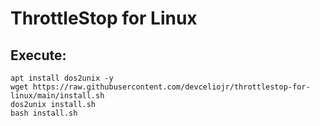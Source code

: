 # ThrottleStop for Linux

## Execute:
```
apt install dos2unix -y
wget https://raw.githubusercontent.com/devceliojr/throttlestop-for-linux/main/install.sh
dos2unix install.sh
bash install.sh
```
